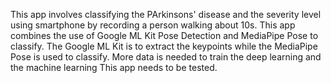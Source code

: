 This app involves classifying the PArkinsons' disease and the severity level using smartphone by recording a person walking about 10s.
This app combines the use of Google ML Kit Pose Detection and MediaPipe Pose to classify. The Google ML Kit is to extract the keypoints while the MediaPipe Pose is used to classify.
More data is needed to train the deep learning and the machine learning
This app needs to be tested.
